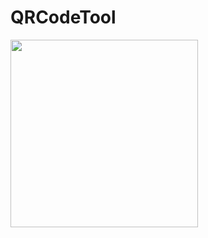 # QRCodeTool
<img src="https://github.com/gemilepus/QRCodeTool-Mini/blob/master/Cover.jpg" width="300" />
